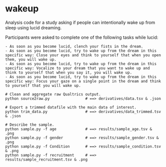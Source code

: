 # wakeup

Analysis code for a study asking if people can intentionally wake up from sleep using lucid dreaming.

Participants were asked to complete one of the following tasks while lucid:
```
- As soon as you become lucid, clench your fists in the dream.
- As soon as you become lucid, try to wake up from the dream in this specific way: Close your eyes and think to yourself that when you open them, you will wake up.
- As soon as you become lucid, try to wake up from the dream in this specific way: Vocalize to your dream that you want to wake up and think to yourself that when you say it, you will wake up.
- As soon as you become lucid, try to wake up from the dream in this specific way: Focus your gaze on a single point in the dream and think to yourself that you will wake up.
```

```shell
# Clean and aggregate raw Qualtrics output.
python source2raw.py                # ==> derivatives/data.tsv & .json

# Export a trimmed datafile with the main data of interest.
python trim_data.py                 # ==> derivatives/data_trimmed.tsv & .json

# Describe the sample.
python sample.py -f age             # ==> results/sample_age.tsv & .png
python sample.py -f gender          # ==> results/sample_gender.tsv & .png
python sample.py -f Condition       # ==> results/sample_condition.tsv & .png
python sample.py -f recruitment     # ==> results/sample_recruitment.tsv & .png
```